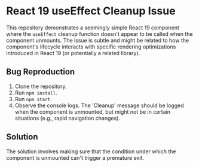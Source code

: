 # React 19 useEffect Cleanup Issue

This repository demonstrates a seemingly simple React 19 component where the `useEffect` cleanup function doesn't appear to be called when the component unmounts.  The issue is subtle and might be related to how the component's lifecycle interacts with specific rendering optimizations introduced in React 19 (or potentially a related library).

## Bug Reproduction

1. Clone the repository.
2. Run `npm install`.
3. Run `npm start`.
4. Observe the console logs.  The 'Cleanup' message should be logged when the component is unmounted, but might not be in certain situations (e.g., rapid navigation changes).

## Solution

The solution involves making sure that the condition under which the component is unmounted can't trigger a premature exit.
